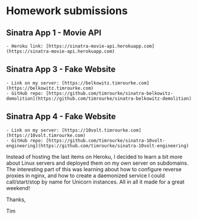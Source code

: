 # Homework submissions

## Sinatra App 1 - Movie API
	- Heroku link: [https://sinatra-movie-api.herokuapp.com](https://sinatra-movie-api.herokuapp.com)

## Sinatra App 3 - Fake Website
	- Link on my server: [https://belkowitz.timrourke.com](https://belkowitz.timrourke.com)	
	- GitHub repo: [https://github.com/timrourke/sinatra-belkowitz-demolition](https://github.com/timrourke/sinatra-belkowitz-demolition)

## Sinatra App 4 - Fake Website
	- Link on my server: [https://10volt.timrourke.com](https://10volt.timrourke.com)
	- GitHub repo: [https://github.com/timrourke/sinatra-10volt-engineering](https://github.com/timrourke/sinatra-10volt-engineering)

Instead of hosting the last items on Heroku, I decided to learn a bit more about Linux servers and deployed them on my own server on subdomains. The interesting part of this was learning about how to configure reverse proxies in nginx, and how to create a daemonized service I could call/start/stop by name for Unicorn instances. All in all it made for a great weekend!

Thanks,

Tim
